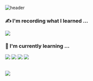 ![header](https://capsule-render.vercel.app/api?type=waving&color=auto&height=300&section=header&text=5jiCoding&animation=fadeIn&fontSize=80&animation=fadeIn&fontAlignY=38&desc=By%20Jisu%20Oh&descAlignY=60&descAlign=70)

<!--### Hi there 👋-->
<!--🔭 I’m currently working on ...-->

<h3>✍️ I'm recording what I learned ... </h3> 
<a href="https://5ji-record.tistory.com/"><img src="https://img.shields.io/badge/5jiCoding-E5511E?style=flat-square&logo=Tistory&logoColor=white"/></a>

<br>
<div align=left><h3>🚀 I'm currently learning ... </h3></div>

<div align="left">
<img src="https://img.shields.io/badge/Unity-FFFFFF?style=for-the-badge&logo=Unity&logoColor=black"/>
<!--<img src="https://img.shields.io/badge/C Sharp-239120?style=for-the-badge&logo=C Sharp&logoColor=white"/>-->
<img src="https://img.shields.io/badge/spring-6DB33F?style=for-the-badge&logo=spring&logoColor=white">
<img src="https://img.shields.io/badge/java-007396?style=for-the-badge&logo=java&logoColor=white">
<img src="https://img.shields.io/badge/linux-FCC624?style=for-the-badge&logo=linux&logoColor=black">
<br>
<br>
<!-- <h3>📚 Techs that I've used at least once</h3>
<img src="https://img.shields.io/badge/python-3776AB?style=for-the-badge&logo=python&logoColor=white">
<img src="https://img.shields.io/badge/C-A8B9CC?style=for-the-badge&logo=C&logoColor=white">
<img src="https://img.shields.io/badge/Android Studio-3DDC84?style=for-the-badge&logo=Android Studio&logoColor=white">
<img src="https://img.shields.io/badge/Kotlin-7F52FF?style=for-the-badge&logo=Kotlin&logoColor=white">
<img src="https://img.shields.io/badge/html5-E34F26?style=for-the-badge&logo=html5&logoColor=white"> 
<img src="https://img.shields.io/badge/css-1572B6?style=for-the-badge&logo=css3&logoColor=white"> 
<img src="https://img.shields.io/badge/javascript-F7DF1E?style=for-the-badge&logo=javascript&logoColor=black"> -->
</div>

<br>

<img src="https://github-readme-stats.vercel.app/api/top-langs/?username=5jisoo&theme=dracula&exclude_repo=clone-web-scrapper,clone-zoom&hide=Procfile&layout=compact&langs_count=8"/>
